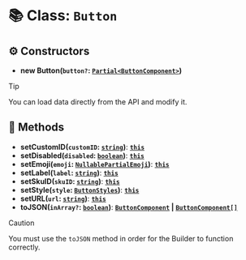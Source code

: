 # 📚 Class: `Button`

## ⚙️ Constructors

- **new Button(`button?`: [`Partial<ButtonComponent>`][ButtonComponentURL])**

> [!TIP]
> You can load data directly from the API and modify it.

## 🔧 Methods

- **setCustomID(`customID`: [`string`][StringURL])**: **[`this`][ThisURL]**
- **setDisabled(`disabled`: [`boolean`][BooleanURL])**: **[`this`][ThisURL]**
- **setEmoji(`emoji`: [`NullablePartialEmoji`][NullablePartialEmojiURL])**: **[`this`][ThisURL]**
- **setLabel(`label`: [`string`][StringURL])**: **[`this`][ThisURL]**
- **setSkuID(`skuID`: [`string`][StringURL])**: **[`this`][ThisURL]**
- **setStyle(`style`: [`ButtonStyles`][ButtonStylesURL])**: **[`this`][ThisURL]**
- **setURL(`url`: [`string`][StringURL])**: **[`this`][ThisURL]**
- **toJSON(`inArray?`: [`boolean`][BooleanURL])**: **[`ButtonComponent`][ButtonComponentURL] | [`ButtonComponent[]`][ButtonComponentURL]**

> [!CAUTION]
> You must use the `toJSON` method in order for the Builder to function correctly.

[BooleanURL]: https://developer.mozilla.org/en-US/docs/Web/JavaScript/Reference/Global_Objects/Boolean
[ButtonComponentURL]: https://docs.oceanic.ws/dev/types/Types_Channels.ButtonComponent.html
[ButtonStylesURL]: https://docs.oceanic.ws/dev/enums/Constants.ButtonStyles.html
[NullablePartialEmojiURL]: https://docs.oceanic.ws/dev/interfaces/Types_Guilds.NullablePartialEmoji.html
[StringURL]: https://developer.mozilla.org/en-US/docs/Web/JavaScript/Reference/Global_Objects/String
[ThisURL]: https://developer.mozilla.org/en-US/docs/Web/JavaScript/Reference/Operators/this
